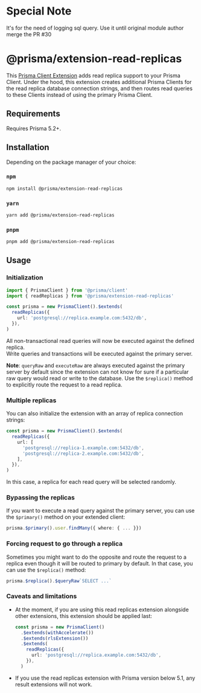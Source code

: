 # Special Note

It's for the need of logging sql query.
Use it until original module author merge the PR #30

# @prisma/extension-read-replicas

This [Prisma Client Extension](https://www.prisma.io/docs/concepts/components/prisma-client/client-extensions) adds read replica support to your Prisma Client. Under the hood, this extension creates additional Prisma Clients for the read replica database connection strings, and then routes read queries to these Clients instead of using the primary Prisma Client.

## Requirements

Requires Prisma 5.2+.

## Installation

Depending on the package manager of your choice:

### `npm`

```sh
npm install @prisma/extension-read-replicas
```

### `yarn`

```sh
yarn add @prisma/extension-read-replicas
```

### `pnpm`

```sh
pnpm add @prisma/extension-read-replicas
```

## Usage

### Initialization

```ts
import { PrismaClient } from '@prisma/client'
import { readReplicas } from '@prisma/extension-read-replicas'

const prisma = new PrismaClient().$extends(
  readReplicas({
    url: 'postgresql://replica.example.com:5432/db',
  }),
)
```

All non-transactional read queries will now be executed against the defined replica.  
Write queries and transactions will be executed against the primary server.

**Note**: `queryRaw` and `executeRaw` are always executed against the primary server by default since
the extension can not know for sure if a particular raw query would read or write to the database.
Use the `$replica()` method to explicitly route the request to a read replica.

### Multiple replicas

You can also initialize the extension with an array of replica connection strings:

```ts
const prisma = new PrismaClient().$extends(
  readReplicas({
    url: [
      'postgresql://replica-1.example.com:5432/db',
      'postgresql://replica-2.example.com:5432/db',
    ],
  }),
)
```

In this case, a replica for each read query will be selected randomly.

### Bypassing the replicas

If you want to execute a read query against the primary server, you can use the `$primary()` method on your extended client:

```ts
prisma.$primary().user.findMany({ where: { ... }})
```

### Forcing request to go through a replica

Sometimes you might want to do the opposite and route the request to a replica even though
it will be routed to primary by default. In that case, you can use the `$replica()` method:

```ts
prisma.$replica().$queryRaw`SELECT ...`
```

### Caveats and limitations

- At the moment, if you are using this read replicas extension alongside other extensions, this extension should be applied last:

  ```ts
  const prisma = new PrismaClient()
    .$extends(withAccelerate())
    .$extends(rlsExtension())
    .$extends(
      readReplicas({
        url: 'postgresql://replica.example.com:5432/db',
      }),
    )
  ```

- If you use the read replicas extension with Prisma version below 5.1, any result extensions will not work.
